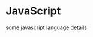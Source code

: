 <h1 class="text-3xl text-secondary uppercase font-extrabold"> JavaScript</h1>
some javascript language details
